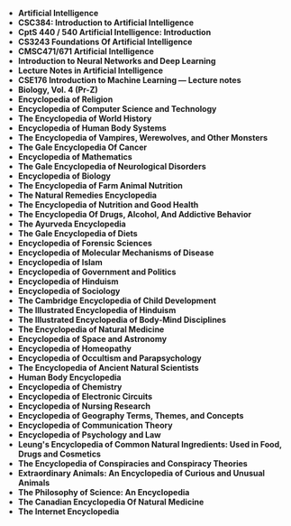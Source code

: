 <ul>

                             
 <li><b><a target="_blank" href="https://github.com/manjunath5496/Encyclopedia-Books/blob/master/ncy(1).pdf" style="text-decoration:none;">Artificial Intelligence</a></b></li>
 <li><b><a target="_blank" href="https://github.com/manjunath5496/Encyclopedia-Books/blob/master/ncy(2).pdf" style="text-decoration:none;">CSC384: Introduction to Artificial Intelligence  </a></b></li>
                                <li><b><a target="_blank" href="https://github.com/manjunath5496/Encyclopedia-Books/blob/master/ncy(3).pdf" style="text-decoration:none;">CptS 440 / 540 Artificial Intelligence: Introduction</a></b></li>
 <li><b><a target="_blank" href="https://github.com/manjunath5496/Encyclopedia-Books/blob/master/ncy(4).pdf" style="text-decoration:none;">CS3243 Foundations Of Artificial Intelligence</a></b></li>                              
<li><b><a target="_blank" href="https://github.com/manjunath5496/Encyclopedia-Books/blob/master/ncy(5).pdf" style="text-decoration:none;">CMSC471/671 Artificial Intelligence</a></b></li>
<li><b><a target="_blank" href="https://github.com/manjunath5496/Encyclopedia-Books/blob/master/ncy(6).pdf" style="text-decoration:none;">Introduction to Neural Networks and Deep Learning</a></b></li>
 
  <li><b><a target="_blank" href="https://github.com/manjunath5496/Encyclopedia-Books/blob/master/ncy(7).pdf" style="text-decoration:none;">Lecture Notes in Artificial Intelligence</a></b></li>
 <li><b><a target="_blank" href="https://github.com/manjunath5496/Encyclopedia-Books/blob/master/ncy(8).pdf" style="text-decoration:none;">CSE176 Introduction to Machine Learning — Lecture notes </a></b></li>
   <li><b><a target="_blank" href="https://github.com/manjunath5496/Encyclopedia-Books/blob/master/ncy(9).pdf" style="text-decoration:none;">Biology, Vol. 4 (Pr-Z)</a></b></li>                             
 <li><b><a target="_blank" href="https://github.com/manjunath5496/Encyclopedia-Books/blob/master/ncy(10).pdf" style="text-decoration:none;">Encyclopedia of Religion </a></b></li>                              
<li><b><a target="_blank" href="https://github.com/manjunath5496/Encyclopedia-Books/blob/master/ncy(11).pdf" style="text-decoration:none;">Encyclopedia of Computer Science and Technology</a></b></li>
<li><b><a target="_blank" href="https://github.com/manjunath5496/Encyclopedia-Books/blob/master/ncy(12).pdf" style="text-decoration:none;">The Encyclopedia of World History</a></b></li>
               <li><b><a target="_blank" href="https://github.com/manjunath5496/Encyclopedia-Books/blob/master/ncy(13).pdf" style="text-decoration:none;">Encyclopedia of Human Body Systems</a></b></li>
 <li><b><a target="_blank" href="https://github.com/manjunath5496/Encyclopedia-Books/blob/master/ncy(14).pdf" style="text-decoration:none;">The Encyclopedia of Vampires, Werewolves, and Other Monsters </a></b></li>                              
<li><b><a target="_blank" href="https://github.com/manjunath5496/Encyclopedia-Books/blob/master/ncy(15).pdf" style="text-decoration:none;">The Gale Encyclopedia Of Cancer</a></b></li>
<li><b><a target="_blank" href="https://github.com/manjunath5496/Encyclopedia-Books/blob/master/ncy(16).pdf" style="text-decoration:none;">Encyclopedia of Mathematics </a></b></li>

  <li><b><a target="_blank" href="https://github.com/manjunath5496/Encyclopedia-Books/blob/master/ncy(17).pdf" style="text-decoration:none;">The Gale Encyclopedia of Neurological Disorders </a></b></li>                              
<li><b><a target="_blank" href="https://github.com/manjunath5496/Encyclopedia-Books/blob/master/ncy(18).pdf" style="text-decoration:none;">Encyclopedia of Biology </a></b></li>
<li><b><a target="_blank" href="https://github.com/manjunath5496/Encyclopedia-Books/blob/master/ncy(19).pdf" style="text-decoration:none;">The Encyclopedia of Farm Animal Nutrition </a></b></li>
 
<li><b><a target="_blank" href="https://github.com/manjunath5496/Encyclopedia-Books/blob/master/ncy(20).pdf" style="text-decoration:none;">The Natural Remedies Encyclopedia </a></b></li>

<li><b><a target="_blank" href="https://github.com/manjunath5496/Encyclopedia-Books/blob/master/ncy(21).pdf" style="text-decoration:none;">The Encyclopedia of Nutrition and Good Health </a></b></li>
 
  <li><b><a target="_blank" href="https://github.com/manjunath5496/Encyclopedia-Books/blob/master/ncy(22).pdf" style="text-decoration:none;">The Encyclopedia Of Drugs, Alcohol, And Addictive Behavior </a></b></li>                              
<li><b><a target="_blank" href="https://github.com/manjunath5496/Encyclopedia-Books/blob/master/ncy(24).rar" style="text-decoration:none;">The Ayurveda Encyclopedia </a></b></li>
<li><b><a target="_blank" href="https://github.com/manjunath5496/Encyclopedia-Books/blob/master/ncy(25).pdf" style="text-decoration:none;">The Gale Encyclopedia of Diets </a></b></li>
 
<li><b><a target="_blank" href="https://github.com/manjunath5496/Encyclopedia-Books/blob/master/ncy(26).rar" style="text-decoration:none;">Encyclopedia of Forensic Sciences</a></b></li>

<li><b><a target="_blank" href="https://github.com/manjunath5496/Encyclopedia-Books/blob/master/ncy(27).pdf" style="text-decoration:none;">Encyclopedia of Molecular Mechanisms of Disease </a></b></li>
  
 
  <li><b><a target="_blank" href="https://github.com/manjunath5496/Encyclopedia-Books/blob/master/ncy(23).pdf" style="text-decoration:none;">Encyclopedia of Islam </a></b></li>                              
<li><b><a target="_blank" href="https://github.com/manjunath5496/Encyclopedia-Books/blob/master/ncy(28).pdf" style="text-decoration:none;">Encyclopedia of Government and Politics </a></b></li>
<li><b><a target="_blank" href="https://github.com/manjunath5496/Encyclopedia-Books/blob/master/ncy(29).pdf" style="text-decoration:none;">Encyclopedia of Hinduism </a></b></li>
 
<li><b><a target="_blank" href="https://github.com/manjunath5496/Encyclopedia-Books/blob/master/ncy(30).pdf" style="text-decoration:none;">Encyclopedia of Sociology </a></b></li>

<li><b><a target="_blank" href="https://github.com/manjunath5496/Encyclopedia-Books/blob/master/ncy(31).pdf" style="text-decoration:none;">The Cambridge Encyclopedia of Child Development </a></b></li>
 
  <li><b><a target="_blank" href="https://github.com/manjunath5496/Encyclopedia-Books/blob/master/ncy(33).pdf" style="text-decoration:none;">The Illustrated Encyclopedia of Hinduism </a></b></li>                              
<li><b><a target="_blank" href="https://github.com/manjunath5496/Encyclopedia-Books/blob/master/ncy(35).pdf" style="text-decoration:none;">The Illustrated Encyclopedia of Body-Mind Disciplines </a></b></li>
<li><b><a target="_blank" href="https://github.com/manjunath5496/Encyclopedia-Books/blob/master/ncy(36).pdf" style="text-decoration:none;">The Encyclopedia of Natural Medicine </a></b></li>
 
<li><b><a target="_blank" href="https://github.com/manjunath5496/Encyclopedia-Books/blob/master/ncy(37).pdf" style="text-decoration:none;"> Encyclopedia of Space and Astronomy</a></b></li>


  <li><b><a target="_blank" href="https://github.com/manjunath5496/Encyclopedia-Books/blob/master/ncy(32).pdf" style="text-decoration:none;">Encyclopedia of Homeopathy </a></b></li>                              
<li><b><a target="_blank" href="https://github.com/manjunath5496/Encyclopedia-Books/blob/master/ncy(34).pdf" style="text-decoration:none;">Encyclopedia of Occultism and Parapsychology </a></b></li>
<li><b><a target="_blank" href="https://github.com/manjunath5496/Encyclopedia-Books/blob/master/ncy(38).pdf" style="text-decoration:none;">The Encyclopedia of Ancient Natural Scientists </a></b></li>
 
<li><b><a target="_blank" href="https://github.com/manjunath5496/Encyclopedia-Books/blob/master/ncy(39).pdf" style="text-decoration:none;"> Human Body Encyclopedia</a></b></li>

  
<li><b><a target="_blank" href="https://github.com/manjunath5496/Encyclopedia-Books/blob/master/ncy(40).pdf" style="text-decoration:none;"> Encyclopedia of Chemistry</a></b></li>


  <li><b><a target="_blank" href="https://github.com/manjunath5496/Encyclopedia-Books/blob/master/ncy(41).pdf" style="text-decoration:none;">Encyclopedia of Electronic Circuits </a></b></li>                              
<li><b><a target="_blank" href="https://github.com/manjunath5496/Encyclopedia-Books/blob/master/ncy(42).pdf" style="text-decoration:none;">Encyclopedia of Nursing Research </a></b></li>
<li><b><a target="_blank" href="https://github.com/manjunath5496/Encyclopedia-Books/blob/master/ncy(43).pdf" style="text-decoration:none;">Encyclopedia of Geography Terms, Themes, and Concepts </a></b></li>
 
<li><b><a target="_blank" href="https://github.com/manjunath5496/Encyclopedia-Books/blob/master/ncy(44).pdf" style="text-decoration:none;"> Encyclopedia of Communication Theory</a></b></li>
 
   <li><b><a target="_blank" href="https://github.com/manjunath5496/Encyclopedia-Books/blob/master/ncy(45).pdf" style="text-decoration:none;">Encyclopedia of Psychology and Law </a></b></li>                              
<li><b><a target="_blank" href="https://github.com/manjunath5496/Encyclopedia-Books/blob/master/ncy(46).pdf" style="text-decoration:none;">Leung's Encyclopedia of Common Natural Ingredients: Used in Food, Drugs and Cosmetics </a></b></li>
<li><b><a target="_blank" href="https://github.com/manjunath5496/Encyclopedia-Books/blob/master/ncy(47).pdf" style="text-decoration:none;">The Encyclopedia of Conspiracies and Conspiracy Theories </a></b></li>
 
<li><b><a target="_blank" href="https://github.com/manjunath5496/Encyclopedia-Books/blob/master/ncy(48).pdf" style="text-decoration:none;"> Extraordinary Animals: An Encyclopedia of Curious and Unusual Animals</a></b></li>
 
 
   <li><b><a target="_blank" href="https://github.com/manjunath5496/Encyclopedia-Books/blob/master/ncy(49).pdf" style="text-decoration:none;">The Philosophy of Science: An Encyclopedia</a></b></li>                              
<li><b><a target="_blank" href="https://github.com/manjunath5496/Encyclopedia-Books/blob/master/ncy(50).pdf" style="text-decoration:none;">The Canadian Encyclopedia Of Natural Medicine </a></b></li>
<li><b><a target="_blank" href="https://github.com/manjunath5496/Encyclopedia-Books/blob/master/ncy(51).pdf" style="text-decoration:none;">The Internet Encyclopedia </a></b></li>
 

 
 
 
 
 
 
 
 
 
  </ul>
